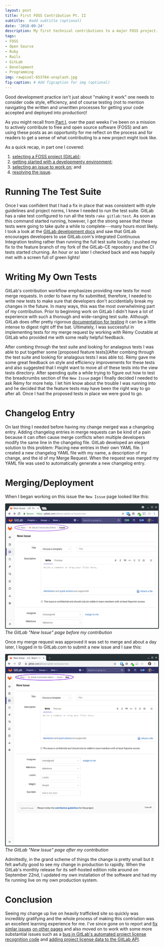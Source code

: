 ```yaml
---
layout: post
title: First FOSS Contribution Pt. II
subtitle:  #add subtitle (optional)
date: '2018-09-24'
description: My first technical contributions to a major FOSS project. #(optional)
tags:
- FOSS
- Open Source
- Ruby
- Rails
- GitLab
- Development
- Programming
img: rawpixel-653764-unsplash.jpg
fig-caption: # Add figcaption for img (optional)
---
```


Good development practice isn't just about "making it work"<!-- more --> one needs to consider code style, efficiency, and of course testing (not to mention navigating the written and unwritten processes for getting your code accepted and deployed into production)!

As you might recall from [Part I](/first-foss-contribution), over the past weeks I've been on a mission to actively contribute to free and open source software (FOSS) and am using these posts as an opportunity for me reflect on the process and for readers to get a sense of what contributing to a new project might look like.

As a quick recap, in part one I covered:
1. [selecting a FOSS project (GitLab)](/first-foss-contribution#selecting-a-foss-project);
2. [getting started with a developmenty environment](/first-foss-contribution#getting-started);
3. [selecting an issue to work on](/first-foss-contribution#finding-a-first-issue-to-work-on); and
4. [resolving the issue](/first-foss-contribution#fixing-the-issue).

# Running The Test Suite

Once I was confident that I had a fix in place that was consistent with style guidelines and project norms, I knew I needed to run the test suite. GitLab has a rake test configured to run all the tests `rake gitlab:test`. As soon as this command started running, however, I got the strong sense that these tests were going to take *quite* a while to complete---many hours most likely. I took a look at the [GitLab development docs](https://docs.gitlab.com/ce/development/rake_tasks.html#run-tests) and saw that GitLab encourages developers to use GitLab.com's integrated Continuous Integration testing rather than running the full test suite locally. I pushed my fix to the feature branch of my fork of the GitLab-CE repository and the CI tests started churning. An hour or so later I checked back and was happily met with a screen full of green lights!

# Writing My Own Tests

GitLab's contribution workflow emphasizes providing new tests for most merge requests. In order to have my fix submitted, therefore, I needed to write new tests to make sure that developers don't accidentially break my changes in the future. In many ways, this was the most overwhelming part of my contribution. Prior to beginning work on GitLab I didn't have a lot of experience with such a thorough and wide-ranging test suite. Although GitLab does offer pretty rigorous [documentation for testing](https://docs.gitlab.com/ce/development/testing_guide/index.html) it can be a little intense to digest right off the bat. Ultimately, I was successful in implementing tests for my merge request by working with Rémy Coutable at GitLab who provided me with some really helpful feedback.

 After combing through the test suite and looking for analagous tests I was able to put together some [proposed feature tests](After combing through the test suite and looking for analagous tests I was able to). Rémy gave me some great feedback on style and efficiency improvements for these tests and also suggested that I might want to move all of these tests into the view tests directory. After spending quite a while trying to figure out how to test the breadcrumbs section of the `New Issue` page I finally decided I needed to ask Rémy for more help. I let him know about the trouble I was running into and he decided that the feature tests may have been the right way to go after all. Once I had the proposed tests in place we were good to go.

# Changelog Entry

On last thing I needed before having my change merged was a changelog entry. Adding changelog entries in merge requests can be kind of a pain because it can often cause merge conflicts when multiple developers modify the same line in the changelog file. GitLab developed an elegant solution to this problem: Placing new entries in their own YAML file. I created a new changelog YAML file with my name, a description of my change, and the id of my Merge Request. When the request was merged my YAML file was used to automatically generate a new changelog entry.

# Merging/Deployment

When I began working on this issue the `New Issue` page looked like this:

![New Issues Breadcrumb Issue](/assets/img/gitlab-new-issues-issue.png)
*The GitLab "New Issue" page before my contribution*

Once my merge request was approved it was set to merge and about a day later, I logged in to GitLab.com to submit a new issue and I saw this:

![New Issues Breadcrumb Issue Resolution](/assets/img/gitlab-new-issues-fixed.png)
*The GitLab "New Issue" page after my contribution*

Admittedly, in the grand scheme of things the change is pretty small but it felt awfully good to see my change in production to rapidly. When the GitLab's monthly release for its self-hosted edition rolle around on September 22nd, I updated my own installation of the software and had my fix running live on my own production system.

# Conclusion

Seeing my change up live on heavily trafficked site so quickly was incredibly gratifying and the whole process of making this contriution was an excellent learning experience for me. I've since gone on to report and [fix simlar issues](https://gitlab.com/gitlab-org/gitlab-ce/merge_requests/21502) [on other pages](https://gitlab.com/gitlab-org/gitlab-ce/merge_requests/21661) and also moved on to work with some more substantial issues such as a [bug in GitLab's automated project license recognition code](https://gitlab.com/gitlab-org/gitlab-ce/merge_requests/21508) and [adding project license data to the GitLab API](https://gitlab.com/gitlab-org/gitlab-ce/merge_requests/21606).
